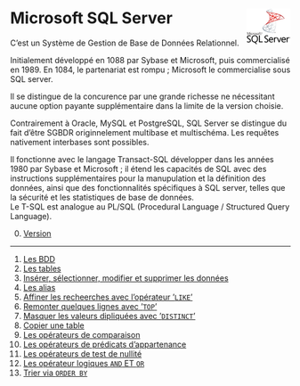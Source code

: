 # **Microsoft SQL Server** <a href="https://github.com/MiKL5/Business_Intelligence/"> <img src="assets/Microsoft_SQL_Server.svg" alt="SQL Server" align="right" height="64px"> </a>
C’est un Système de Gestion de Base de Données Relationnel.

Initialement développé en 1088 par Sybase et Microsoft, puis commercialisé en 1989. En 1084, le partenariat est rompu ; Microsoft le commercialise sous SQL server.

Il se distingue de la concurence par une grande richesse ne nécessitant aucune option payante supplémentaire dans la limite de la version choisie.

Contrairement à Oracle, MySQL et PostgreSQL, SQL Server se distingue du fait d’être SGBDR originnelement multibase et multischéma. Les requêtes nativement interbases sont possibles.

Il fonctionne avec le langage Transact-SQL développer dans les années 1980 par Sybase et Microsoft ; il étend les capacités de SQL avec des instructions supplémentaires pour la manupulation et la définition des données, ainsi que des fonctionnalités spécifiques à SQL server, telles que la sécurité et les statistiques de base de données.  
Le T-SQL est analogue au PL/SQL (Procedural Language / Structured Query Language).

0. [Version](sqlServer/version)
---
1. [Les BDD](sqlServer/datasets)  
1. [Les tables](sqlServer/tables)  
1. [Insérer, sélectionner, modifier et supprimer les données](sqlServer/insert)    
1. [Les alias](sqlServer/part1)  
1. [Affiner les recheerches avec l’opérateur ’`LIKE`’](sqlServer/part1)  
1. [Remonter quelques lignes avec ’`TOP`’](sqlServer/part1)  
1. [Masquer les valeurs dipliquées avec ’`DISTINCT`’](sqlServer/part1)  
1. [Copier une table](sqlServer/part1)  
1. [Les opérateurs de comparaison](sqlServer/part1)  
1. [Les opérateurs de prédicats d’appartenance](sqlServer/part1)  
1. [Les opérateurs de test de nullité](sqlServer/part1)  
1. [Les opérateur logiques `AND` ET `OR`](sqlServer/part2)  
1. [Trier via `ORDER BY`](sqlServer/part2)  